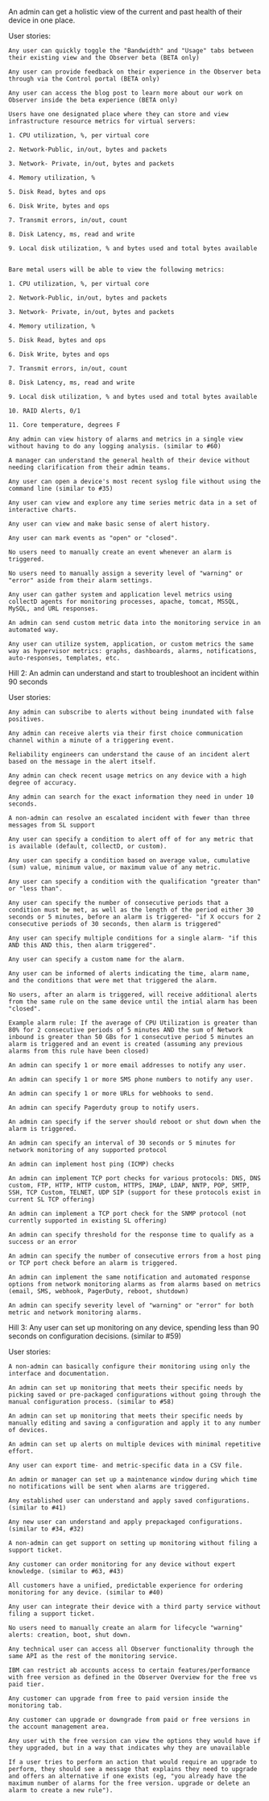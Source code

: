 An admin can get a holistic view of the current and past health of their device in one place.

User stories:

    Any user can quickly toggle the "Bandwidth" and "Usage" tabs between their existing view and the Observer beta (BETA only)

    Any user can provide feedback on their experience in the Observer beta through via the Control portal (BETA only)

    Any user can access the blog post to learn more about our work on Observer inside the beta experience (BETA only)

    Users have one designated place where they can store and view infrastructure resource metrics for virtual servers:

    1. CPU utilization, %, per virtual core

    2. Network-Public, in/out, bytes and packets

    3. Network- Private, in/out, bytes and packets

    4. Memory utilization, %

    5. Disk Read, bytes and ops

    6. Disk Write, bytes and ops

    7. Transmit errors, in/out, count

    8. Disk Latency, ms, read and write

    9. Local disk utilization, % and bytes used and total bytes available


    Bare metal users will be able to view the following metrics:

    1. CPU utilization, %, per virtual core

    2. Network-Public, in/out, bytes and packets

    3. Network- Private, in/out, bytes and packets

    4. Memory utilization, %

    5. Disk Read, bytes and ops

    6. Disk Write, bytes and ops

    7. Transmit errors, in/out, count

    8. Disk Latency, ms, read and write

    9. Local disk utilization, % and bytes used and total bytes available

    10. RAID Alerts, 0/1

    11. Core temperature, degrees F

    Any admin can view history of alarms and metrics in a single view without having to do any logging analysis. (similar to #60)

    A manager can understand the general health of their device without needing clarification from their admin teams.

    Any user can open a device's most recent syslog file without using the command line (similar to #35)

    Any user can view and explore any time series metric data in a set of interactive charts.

    Any user can view and make basic sense of alert history.

    Any user can mark events as "open" or "closed".

    No users need to manually create an event whenever an alarm is triggered.

    No users need to manually assign a severity level of "warning" or "error" aside from their alarm settings.

    Any user can gather system and application level metrics using collectD agents for monitoring processes, apache, tomcat, MSSQL, MySQL, and URL responses.

    An admin can send custom metric data into the monitoring service in an automated way.

    Any user can utilize system, application, or custom metrics the same way as hypervisor metrics: graphs, dashboards, alarms, notifications, auto-responses, templates, etc.



Hill 2: An admin can understand and start to troubleshoot an incident within 90 seconds

User stories:

    Any admin can subscribe to alerts without being inundated with false positives.

    Any admin can receive alerts via their first choice communication channel within a minute of a triggering event.

    Reliability engineers can understand the cause of an incident alert based on the message in the alert itself.

    Any admin can check recent usage metrics on any device with a high degree of accuracy.

    Any admin can search for the exact information they need in under 10 seconds.

    A non-admin can resolve an escalated incident with fewer than three messages from SL support

    Any user can specify a condition to alert off of for any metric that is available (default, collectD, or custom).

    Any user can specify a condition based on average value, cumulative (sum) value, minimum value, or maximum value of any metric.

    Any user can specify a condition with the qualification "greater than" or "less than".

    Any user can specify the number of consecutive periods that a condition must be met, as well as the length of the period either 30 seconds or 5 minutes, before an alarm is triggered- "if X occurs for 2 consecutive periods of 30 seconds, then alarm is triggered"

    Any user can specify multiple conditions for a single alarm- "if this AND this AND this, then alarm triggered".

    Any user can specify a custom name for the alarm.

    Any user can be informed of alerts indicating the time, alarm name, and the conditions that were met that triggered the alarm.

    No users, after an alarm is triggered, will receive additional alerts from the same rule on the same device until the intial alarm has been "closed".

    Example alarm rule: If the average of CPU Utilization is greater than 80% for 2 consecutive periods of 5 minutes AND the sum of Network inbound is greater than 50 GBs for 1 consecutive period 5 minutes an alarm is triggered and an event is created (assuming any previous alarms from this rule have been closed)

    An admin can specify 1 or more email addresses to notify any user.

    An admin can specify 1 or more SMS phone numbers to notify any user.

    An admin can specify 1 or more URLs for webhooks to send.

    An admin can specify Pagerduty group to notify users.

    An admin can specify if the server should reboot or shut down when the alarm is triggered.

    An admin can specify an interval of 30 seconds or 5 minutes for network monitoring of any supported protocol

    An admin can implement host ping (ICMP) checks

    An admin can implement TCP port checks for various protocols: DNS, DNS custom, FTP, HTTP, HTTP custom, HTTPS, IMAP, LDAP, NNTP, POP, SMTP, SSH, TCP Custom, TELNET, UDP SIP (support for these protocols exist in current SL TCP offering)

    An admin can implement a TCP port check for the SNMP protocol (not currently supported in existing SL offering)

    An admin can specify threshold for the response time to qualify as a success or an error

    An admin can specify the number of consecutive errors from a host ping or TCP port check before an alarm is triggered.

    An admin can implement the same notification and automated response options from network monitoring alarms as from alarms based on metrics (email, SMS, webhook, PagerDuty, reboot, shutdown)

    An admin can specify severity level of "warning" or "error" for both metric and network monitoring alarms.



Hill 3: Any user can set up monitoring on any device, spending less than 90 seconds on configuration decisions. (similar to #59)

User stories:

    A non-admin can basically configure their monitoring using only the interface and documentation.

    An admin can set up monitoring that meets their specific needs by picking saved or pre-packaged configurations without going through the manual configuration process. (similar to #58)

    An admin can set up monitoring that meets their specific needs by manually editing and saving a configuration and apply it to any number of devices.

    An admin can set up alerts on multiple devices with minimal repetitive effort.

    Any user can export time- and metric-specific data in a CSV file.

    An admin or manager can set up a maintenance window during which time no notifications will be sent when alarms are triggered.

    Any established user can understand and apply saved configurations. (similar to #41)

    Any new user can understand and apply prepackaged configurations. (similar to #34, #32)

    A non-admin can get support on setting up monitoring without filing a support ticket.

    Any customer can order monitoring for any device without expert knowledge. (similar to #63, #43)

    All customers have a unified, predictable experience for ordering monitoring for any device. (similar to #40)

    Any user can integrate their device with a third party service without filing a support ticket.

    No users need to manually create an alarm for lifecycle "warning" alerts: creation, boot, shut down.

    Any technical user can access all Observer functionality through the same API as the rest of the monitoring service.

    IBM can restrict ab accounts access to certain features/performance with free version as defined in the Observer Overview for the free vs paid tier.

    Any customer can upgrade from free to paid version inside the monitoring tab.

    Any customer can upgrade or downgrade from paid or free versions in the account management area.

    Any user with the free version can view the options they would have if they upgraded, but in a way that indicates why they are unavailable

    If a user tries to perform an action that would require an upgrade to perform, they should see a message that explains they need to upgrade and offers an alternative if one exists (eg, "you already have the maximum number of alarms for the free version. upgrade or delete an alarm to create a new rule").



